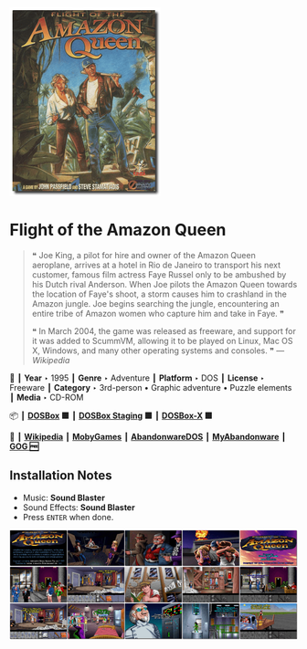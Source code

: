 ![](Thumbnail.png "application-thumbnail")

# Flight of the Amazon Queen

> ❝ Joe King, a pilot for hire and owner of the Amazon Queen aeroplane, arrives at a hotel in Rio de Janeiro to transport his next customer, famous film actress Faye Russel only to be ambushed by his Dutch rival Anderson. When Joe pilots the Amazon Queen towards the location of Faye's shoot, a storm causes him to crashland in the Amazon jungle. Joe begins searching the jungle, encountering an entire tribe of Amazon women who capture him and take in Faye. ❞
>
> ❝ In March 2004, the game was released as freeware, and support for it was added to ScummVM, allowing it to be played on Linux, Mac OS X, Windows, and many other operating systems and consoles. ❞ — *Wikipedia*
>

📌 ┃ **Year** ‣ 1995 ┃ **Genre** ‣ Adventure ┃ **Platform** ‣ DOS ┃ **License** ‣ Freeware ┃ **Category** ‣ 3rd-person • Graphic adventure • Puzzle elements ┃ **Media** ‣ CD-ROM 

📦 ┃ **[DOSBox](https://www.dosbox.com/) 🟩** ┃ **[DOSBox Staging](https://dosbox-staging.github.io/) 🟩** ┃ **[DOSBox-X](https://dosbox-x.com/) 🟩** 

📎 ┃ **[Wikipedia](https://en.wikipedia.org/wiki/Flight_of_the_Amazon_Queen)** ┃ **[MobyGames](https://www.mobygames.com/game/352/flight-of-the-amazon-queen/)** ┃ **[AbandonwareDOS](https://www.abandonwaredos.com/abandonware-game.php?abandonware=Flight+of+the+Amazon+Queen&gid=1780)** ┃ **[MyAbandonware](https://www.myabandonware.com/game/flight-of-the-amazon-queen-2rn)** ┃ **[GOG 🆓](https://www.gog.com/en/game/flight_of_the_amazon_queen)** 

## Installation Notes
- Music: **Sound Blaster**
- Sound Effects: **Sound Blaster**
- Press `ENTER` when done.

![](Montage.png "Flight of the Amazon Queen")

